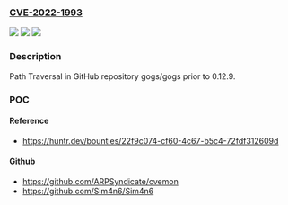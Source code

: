 ### [CVE-2022-1993](https://cve.mitre.org/cgi-bin/cvename.cgi?name=CVE-2022-1993)
![](https://img.shields.io/static/v1?label=Product&message=gogs%2Fgogs&color=blue)
![](https://img.shields.io/static/v1?label=Version&message=n%2Fa&color=blue)
![](https://img.shields.io/static/v1?label=Vulnerability&message=CWE-22%20Improper%20Limitation%20of%20a%20Pathname%20to%20a%20Restricted%20Directory%20('Path%20Traversal')&color=brighgreen)

### Description

Path Traversal in GitHub repository gogs/gogs prior to 0.12.9.

### POC

#### Reference
- https://huntr.dev/bounties/22f9c074-cf60-4c67-b5c4-72fdf312609d

#### Github
- https://github.com/ARPSyndicate/cvemon
- https://github.com/Sim4n6/Sim4n6

